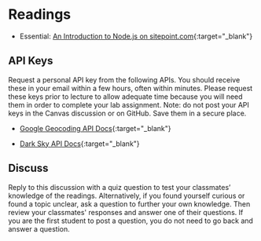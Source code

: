 # Readings

- Essential: [An Introduction to Node.js on sitepoint.com](https://www.sitepoint.com/an-introduction-to-node-js){:target="_blank"}

## API Keys

Request a personal API key from the following APIs. You should receive these in your email within a few hours, often within minutes. Please request these keys prior to lecture to allow adequate time because you will need them in order to complete your lab assignment. Note: do not post your API keys in the Canvas discussion or on GitHub. Save them in a secure place.

- [Google Geocoding API Docs](https://developers.google.com/maps/documentation/geocoding/start){:target="_blank"}

- [Dark Sky API Docs](https://darksky.net/dev/docs){:target="_blank"}

## Discuss

Reply to this discussion with a quiz question to test your classmates’ knowledge of the readings. Alternatively, if you found yourself curious or found a topic unclear, ask a question to further your own knowledge. Then review your classmates' responses and answer one of their questions. If you are the first student to post a question, you do not need to go back and answer a question.

